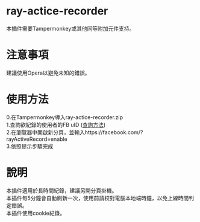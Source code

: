 # ray-actice-recorder
本插件需要Tampermonkey或其他同等附加元件支持。<br />
# 注意事項
建議使用Opera以避免未知的錯誤。
# 使用方法
0.在Tampermonkey導入ray-actice-recorder.zip<br>
1.查詢欲紀錄的使用者的FB uID (<a target="_BLANK" href="http://bfy.tw/DXGU">查詢方法</a>)<br>
2.在瀏覽器中開啟新分頁，並輸入https://facebook.com/?rayActiveRecord=enable<br>
3.依照提示步驟完成
# 說明
本插件適用於長時間紀錄，建議另開分頁掛機。<br>
本插件每5分鐘會自動刷新一次，使用前請校對電腦本地端時鐘，以免上線時間判定錯誤。<br />
本插件使用cookie紀錄。
